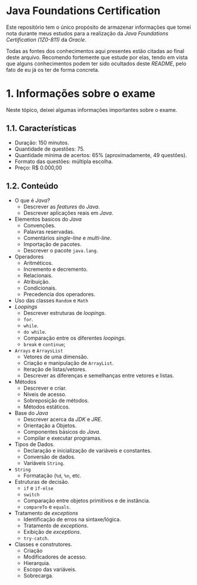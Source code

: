 # Java Foundations Certification

Este repositório tem o único propósito de armazenar informações que tomei nota durante meus estudos para a realização da _Java Foundations Certification (1Z0-811)_ da _Oracle_.

Todas as fontes dos conhecimentos aqui presentes estão citadas ao final deste arquivo. Recomendo fortemente que estude por elas, tendo em vista que alguns conhecimentos podem ter sido ocultados deste _README_, pelo fato de eu já os ter de forma concreta.

# 1. Informações sobre o exame

Neste tópico, deixei algumas informações importantes sobre o exame.

## 1.1. Características

- Duração: 150 minutos.
- Quantidade de questões: 75.
- Quantidade mínima de acertos: 65% (aproximadamente, 49 questões).
- Formato das questões: múltipla escolha.
- Preço: R$ 0.000,00 <TODO>

## 1.2. Conteúdo

* O que é _Java_?
    * Descrever as _features_ do _Java_.
    * Descrever aplicações reais em _Java_.
* Elementos basicos do _Java_
    * Convenções.
    * Palavras reservadas.
    * Comentários _single-line_ e _multi-line_.
    * Importação de pacotes.
    * Descrever o pacote `java.lang`.
* Operadores
    * Aritméticos.
    * Incremento e decremento.
    * Relacionais.
    * Atribuição.
    * Condicionais.
    * Precedencia dos operadores.
* Uso das classes `Random` e `Math`
* _Loopings_
    * Descrever estruturas de _loopings_.
    * `for`.
    * `while`.
    * `do while`.
    * Comparação entre os diferentes _loopings_.
    * `break` e `continue`;
* `Arrays` e `ArraysList`
    * Vetores de uma dimensão.
    * Criação e manipulação de `ArrayList`.
    * Iteração de listas/vetores.
    * Descrever as diferenças e semelhanças entre vetores e listas.
* Métodos
    * Descrever e criar.
    * Níveis de acesso.
    * Sobreposição de métodos.
    * Métodos estáticos.
* Base do _Java_
    * Descrever acerca da _JDK_ e _JRE_.
    * Orientação a Objetos.
    * Componentes básicos do _Java_.
    * Compilar e executar programas.
* Tipos de Dados.
    * Declaração e inicialização de variáveis e constantes.
    * Conversão de dados.
    * Variáveis `String`.
* `String`
    * Formatação (`%d`, `%n`, etc.
* Estruturas de decisão.
    * `if` e `if-else`
    * `switch`
    * Comparação entre objetos primitivos e de instância.
    * `compareTo` e `equals`.
* Tratamento de _exceptions_
    * Identificação de erros na sintaxe/lógica.
    * Tratamento de _exceptions_.
    * Exibição de _exceptions_.
    * `try-catch`.
* Classes e construtores.
    * Criação
    * Modificadores de acesso.
    * Hierarquia.
    * Escopo das variáveis.
    * Sobrecarga.
